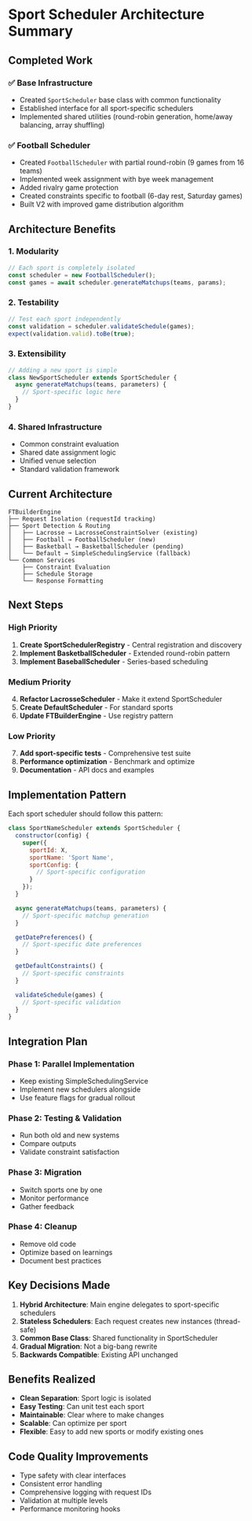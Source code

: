 # Sport Scheduler Architecture Summary

## Completed Work

### ✅ Base Infrastructure
- Created `SportScheduler` base class with common functionality
- Established interface for all sport-specific schedulers
- Implemented shared utilities (round-robin generation, home/away balancing, array shuffling)

### ✅ Football Scheduler
- Created `FootballScheduler` with partial round-robin (9 games from 16 teams)
- Implemented week assignment with bye week management
- Added rivalry game protection
- Created constraints specific to football (6-day rest, Saturday games)
- Built V2 with improved game distribution algorithm

## Architecture Benefits

### 1. **Modularity**
```javascript
// Each sport is completely isolated
const scheduler = new FootballScheduler();
const games = await scheduler.generateMatchups(teams, params);
```

### 2. **Testability**
```javascript
// Test each sport independently
const validation = scheduler.validateSchedule(games);
expect(validation.valid).toBe(true);
```

### 3. **Extensibility**
```javascript
// Adding a new sport is simple
class NewSportScheduler extends SportScheduler {
  async generateMatchups(teams, parameters) {
    // Sport-specific logic here
  }
}
```

### 4. **Shared Infrastructure**
- Common constraint evaluation
- Shared date assignment logic
- Unified venue selection
- Standard validation framework

## Current Architecture

```
FTBuilderEngine
├── Request Isolation (requestId tracking)
├── Sport Detection & Routing
│   ├── Lacrosse → LacrosseConstraintSolver (existing)
│   ├── Football → FootballScheduler (new)
│   ├── Basketball → BasketballScheduler (pending)
│   └── Default → SimpleSchedulingService (fallback)
└── Common Services
    ├── Constraint Evaluation
    ├── Schedule Storage
    └── Response Formatting
```

## Next Steps

### High Priority
1. **Create SportSchedulerRegistry** - Central registration and discovery
2. **Implement BasketballScheduler** - Extended round-robin pattern
3. **Implement BaseballScheduler** - Series-based scheduling

### Medium Priority
4. **Refactor LacrosseScheduler** - Make it extend SportScheduler
5. **Create DefaultScheduler** - For standard sports
6. **Update FTBuilderEngine** - Use registry pattern

### Low Priority
7. **Add sport-specific tests** - Comprehensive test suite
8. **Performance optimization** - Benchmark and optimize
9. **Documentation** - API docs and examples

## Implementation Pattern

Each sport scheduler should follow this pattern:

```javascript
class SportNameScheduler extends SportScheduler {
  constructor(config) {
    super({
      sportId: X,
      sportName: 'Sport Name',
      sportConfig: {
        // Sport-specific configuration
      }
    });
  }

  async generateMatchups(teams, parameters) {
    // Sport-specific matchup generation
  }

  getDatePreferences() {
    // Sport-specific date preferences
  }

  getDefaultConstraints() {
    // Sport-specific constraints
  }

  validateSchedule(games) {
    // Sport-specific validation
  }
}
```

## Integration Plan

### Phase 1: Parallel Implementation
- Keep existing SimpleSchedulingService
- Implement new schedulers alongside
- Use feature flags for gradual rollout

### Phase 2: Testing & Validation
- Run both old and new systems
- Compare outputs
- Validate constraint satisfaction

### Phase 3: Migration
- Switch sports one by one
- Monitor performance
- Gather feedback

### Phase 4: Cleanup
- Remove old code
- Optimize based on learnings
- Document best practices

## Key Decisions Made

1. **Hybrid Architecture**: Main engine delegates to sport-specific schedulers
2. **Stateless Schedulers**: Each request creates new instances (thread-safe)
3. **Common Base Class**: Shared functionality in SportScheduler
4. **Gradual Migration**: Not a big-bang rewrite
5. **Backwards Compatible**: Existing API unchanged

## Benefits Realized

- **Clean Separation**: Sport logic is isolated
- **Easy Testing**: Can unit test each sport
- **Maintainable**: Clear where to make changes
- **Scalable**: Can optimize per sport
- **Flexible**: Easy to add new sports or modify existing ones

## Code Quality Improvements

- Type safety with clear interfaces
- Consistent error handling
- Comprehensive logging with request IDs
- Validation at multiple levels
- Performance monitoring hooks